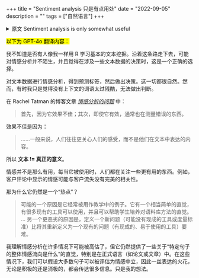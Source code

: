+++
title = "Sentiment analysis 只是有点用处"
date = "2022-09-05"
description = ""
tags = ["自然语言"]
+++

<details>

<summary>原文 Sentiment analysis is only somewhat useful</summary>

I don’t know if anyone learns basic text mining with R, like me. By following this path, one is probably no stranger to sentiment analysis and feels like it is the righteous choice when it comes to decision making when some text data are involved.

Do the sentiment analysis on text data, get the predicted labels, and make the decision. It’s all natural. However, sometimes I just feel like words without context are way too brutal to make a call.

In Rachel Tatman’s blog post [*The trouble with sentiment analysis*](https://makingnoiseandhearingthings.com/2022/04/19/the-trouble-with-sentiment-analysis/):

> First, because it doesn’t work very well and second, because even when it does work it’s usually measuring the wrong thing.

It was not working well because:

> … generally, people tend to care more about what people are feeling than what they’re expressing in text.

So **text != true meaning**.

And sentiments are not that useful, and whenever it is used, people are eyeing something else more useful. For example, the sentiment shown on customer review might not be perfectly correlated to churn.

And why is it still a “thing”?

> Probably one reason is that its often used as an example in teaching. It has a pretty simple intuition, there are lots of existing tools for it and can it help students develop intuitions about corpus methods.
> …
> And another, more pernicious reason, is that it’s harder to define a new problem (for which a tool or measure might not exist) than it is to redefine it as an existing one where an existing, simple-to-use tool is available.

I understand sentiment analysis might be overestimated in many cases, it is still giving out some intuition on “what the overall sentimental flow is about that specific sentence,” especially in terms of formal language, like papers or articles. In these context, we can assume that most of the sentences can be evaluated as sentimental neural, so that one spark of expression, positive or negative, would convey quite a lot of information. Just my thought.
</details>

<mark>以下为 GPT-4o 翻译内容：</mark>

我不知道是否有人像我一样用 R 学习基本的文本挖掘。沿着这条路走下去，可能对情感分析并不陌生，并且觉得在涉及一些文本数据的决策时，这是一个正确的选择。

对文本数据进行情感分析，得到预测标签，然后做出决策。这一切都很自然。然而，有时我只是觉得没有上下文的词语太过残酷，无法做出判断。

在 Rachel Tatman 的博客文章 [*情感分析的问题*](https://makingnoiseandhearingthings.com/2022/04/19/the-trouble-with-sentiment-analysis/) 中：

> 首先，因为它效果不佳；其次，即使它有效，通常也在测量错误的东西。

效果不佳是因为：

> ……一般来说，人们往往更关心人们的感受，而不是他们在文本中表达的内容。

所以 **文本 != 真正的意义**。

情感并不是那么有用，每当它被使用时，人们都在关注一些更有用的东西。例如，客户评论中显示的情感可能与客户流失没有完美的相关性。

那为什么它仍然是一个“热点”？

> 可能的一个原因是它经常被用作教学中的例子。它有一个相当简单的直觉，有很多现有的工具可以使用，并且可以帮助学生培养对语料库方法的直觉。
> …
> 另一个更恶劣的原因是，定义一个新问题（可能没有现成的工具或度量标准）比将其重新定义为一个现有的问题（有现成的、易于使用的工具）要难。

我理解情感分析在许多情况下可能被高估了，但它仍然提供了一些关于“特定句子的整体情感流向是什么”的直觉，特别是在正式语言（如论文或文章）中。在这些情况下，我们可以假设大多数句子可以被评估为情感中立，因此一丝表达的火花，无论是积极的还是消极的，都会传达很多信息。只是我的想法。
